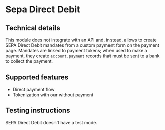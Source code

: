 # Sepa Direct Debit

## Technical details

This module does not integrate with an API and, instead, allows to create SEPA Direct Debit mandates
from a custom payment form on the payment page. Mandates are linked to payment tokens; when used to
make a payment, they create `account.payment` records that must be sent to a bank to collect the
payment.

## Supported features

- Direct payment flow
- Tokenization with our without payment

## Testing instructions

SEPA Direct Debit doesn't have a test mode.
